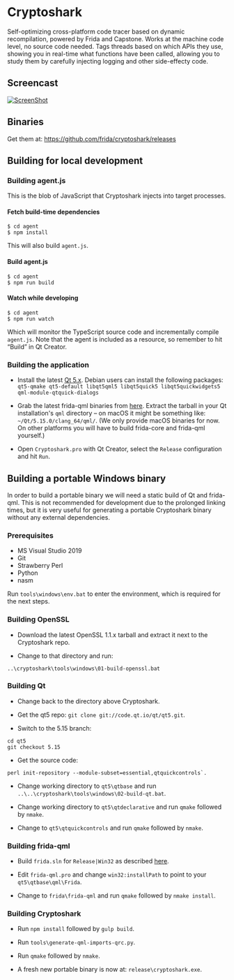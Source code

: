 # Cryptoshark

Self-optimizing cross-platform code tracer based on dynamic recompilation,
powered by Frida and Capstone. Works at the machine code level, no source
code needed. Tags threads based on which APIs they use, showing you in
real-time what functions have been called, allowing you to study them by
carefully injecting logging and other side-effecty code.

## Screencast

[![ScreenShot](http://img.youtube.com/vi/hzDsxtcRavY/0.jpg)](https://www.youtube.com/watch?v=hzDsxtcRavY)

## Binaries

Get them at: https://github.com/frida/cryptoshark/releases

## Building for local development

### Building agent.js

This is the blob of JavaScript that Cryptoshark injects into target processes.

#### Fetch build-time dependencies

    $ cd agent
    $ npm install

This will also build `agent.js`.

#### Build agent.js

    $ cd agent
    $ npm run build

#### Watch while developing

    $ cd agent
    $ npm run watch

Which will monitor the TypeScript source code and incrementally compile
`agent.js`. Note that the agent is included as a resource, so remember
to hit “Build” in Qt Creator.

### Building the application

- Install the latest [Qt 5.x](https://www.qt.io/download-open-source).
  Debian users can install the following packages: `qt5-qmake qt5-default
  libqt5qml5 libqt5quick5 libqt5quickwidgets5 qml-module-qtquick-dialogs`

- Grab the latest frida-qml binaries from
  [here](https://github.com/frida/frida/releases). Extract the tarball in your
  Qt installation's `qml` directory – on macOS it might be something like:
  `~/Qt/5.15.0/clang_64/qml/`.
  (We only provide macOS binaries for now. On other platforms you will have to
  build frida-core and frida-qml yourself.)

- Open `Cryptoshark.pro` with Qt Creator, select the `Release` configuration
  and hit `Run`.

## Building a portable Windows binary

In order to build a portable binary we will need a static build of Qt and
frida-qml. This is not recommended for development due to the prolonged linking
times, but it is very useful for generating a portable Cryptoshark binary
without any external dependencies.

### Prerequisites

* MS Visual Studio 2019
* Git
* Strawberry Perl
* Python
* nasm

Run `tools\windows\env.bat` to enter the environment, which is required for the
next steps.

### Building OpenSSL

- Download the latest OpenSSL 1.1.x tarball and extract it next to the
  Cryptoshark repo.

- Change to that directory and run:

```
..\cryptoshark\tools\windows\01-build-openssl.bat
```

### Building Qt

- Change back to the directory above Cryptoshark.

- Get the qt5 repo: `git clone git://code.qt.io/qt/qt5.git`.

- Switch to the 5.15 branch:

```
cd qt5
git checkout 5.15
```

- Get the source code:

```
perl init-repository --module-subset=essential,qtquickcontrols`.
```

- Change working directory to `qt5\qtbase` and run
  `..\..\cryptoshark\tools\windows\02-build-qt.bat`.

- Change working directory to `qt5\qtdeclarative` and run `qmake` followed by `nmake`.

- Change to `qt5\qtquickcontrols` and run `qmake` followed by `nmake`.

### Building frida-qml

- Build `frida.sln` for `Release|Win32` as described [here](http://www.frida.re/docs/building/).

- Edit `frida-qml.pro` and change `win32:installPath` to point to
  your `qt5\qtbase\qml\Frida`.

- Change to `frida\frida-qml` and run `qmake` followed by `nmake install`.

### Building Cryptoshark

- Run `npm install` followed by `gulp build`.

- Run `tools\generate-qml-imports-qrc.py`.

- Run `qmake` followed by `nmake`.

- A fresh new portable binary is now at: `release\cryptoshark.exe`.
